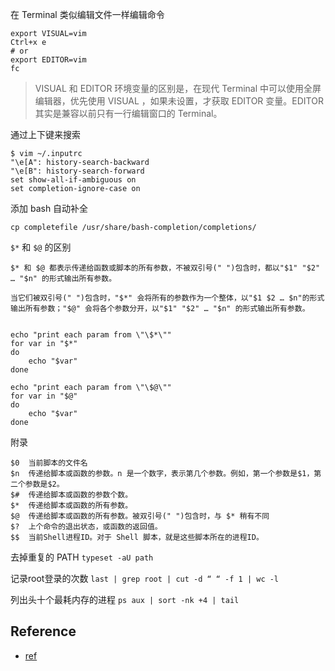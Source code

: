 在 Terminal 类似编辑文件一样编辑命令
```
export VISUAL=vim
Ctrl+x e
# or
export EDITOR=vim
fc
```
> VISUAL 和 EDITOR 环境变量的区别是，在现代 Terminal 中可以使用全屏编辑器，优先使用 VISUAL ，如果未设置，才获取 EDITOR 变量。EDITOR 其实是兼容以前只有一行编辑窗口的 Terminal。


通过上下键来搜索
```
$ vim ~/.inputrc
"\e[A": history-search-backward
"\e[B": history-search-forward
set show-all-if-ambiguous on
set completion-ignore-case on
```

添加 bash 自动补全
```
cp completefile /usr/share/bash-completion/completions/
```


`$*` 和 `$@` 的区别
```
$* 和 $@ 都表示传递给函数或脚本的所有参数，不被双引号(" ")包含时，都以"$1" "$2" … "$n" 的形式输出所有参数。

当它们被双引号(" ")包含时，"$*" 会将所有的参数作为一个整体，以"$1 $2 … $n"的形式输出所有参数；"$@" 会将各个参数分开，以"$1" "$2" … "$n" 的形式输出所有参数。


echo "print each param from \"\$*\""
for var in "$*"
do
    echo "$var"
done

echo "print each param from \"\$@\""
for var in "$@"
do
    echo "$var"
done

```

附录
```
$0	当前脚本的文件名
$n	传递给脚本或函数的参数。n 是一个数字，表示第几个参数。例如，第一个参数是$1，第二个参数是$2。
$#	传递给脚本或函数的参数个数。
$*	传递给脚本或函数的所有参数。
$@	传递给脚本或函数的所有参数。被双引号(" ")包含时，与 $* 稍有不同
$?	上个命令的退出状态，或函数的返回值。
$$	当前Shell进程ID。对于 Shell 脚本，就是这些脚本所在的进程ID。
```

去掉重复的 PATH
`typeset -aU path`

记录root登录的次数
`last | grep root | cut -d “ “ -f 1 | wc -l`

列出头十个最耗内存的进程
`ps aux | sort -nk +4 | tail`

## Reference
- [ref](http://c.biancheng.net/cpp/view/2739.html)

